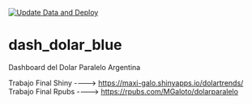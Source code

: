 [![Update Data and Deploy](https://github.com/MGaloto/dash_dolar_blue/actions/workflows/dashboard_refresh.yml/badge.svg)](https://github.com/MGaloto/dash_dolar_blue/actions/workflows/dashboard_refresh.yml)

# dash_dolar_blue
Dashboard del Dolar Paralelo Argentina

Trabajo Final Shiny ----> https://maxi-galo.shinyapps.io/dolartrends/
Trabajo Final Rpubs ----> https://rpubs.com/MGaloto/dolarparalelo

